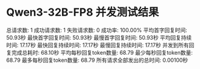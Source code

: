 # Qwen3-32B-FP8 并发测试结果

总请求数: 1
成功请求数: 1
失败请求数: 0
成功率: 100.00%
平均首字回复时间: 50.93秒
最快首字回复时间: 50.93秒
最慢首字回复时间: 50.93秒
平均回复持续时间: 17.17秒
最快回复持续时间: 17.17秒
最慢回复持续时间: 17.17秒
并发到所有回复完成总耗时: 68.10秒
平均每秒回复token数量: 68.79
最少每秒回复token数量: 68.79
最多每秒回复token数量: 68.79
所有请求全部发出的总时间: 0.00100秒

